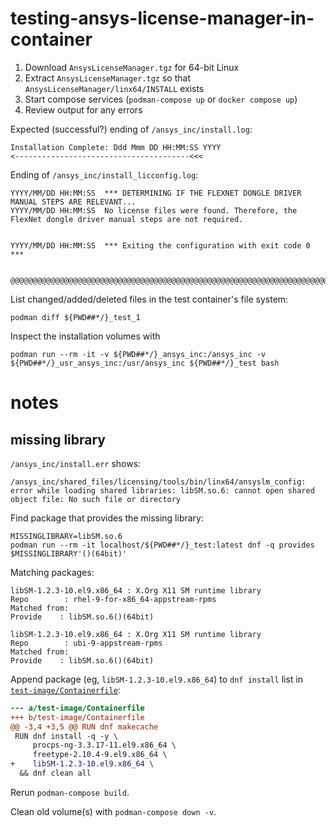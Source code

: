 # testing-ansys-license-manager-in-container

1. Download `AnsysLicenseManager.tgz` for 64-bit Linux
2. Extract `AnsysLicenseManager.tgz` so that `AnsysLicenseManager/linx64/INSTALL` exists
3. Start compose services (`podman-compose up` or `docker compose up`)
4. Review output for any errors

Expected (successful?) ending of `/ansys_inc/install.log`:

```
Installation Complete: Ddd Mmm DD HH:MM:SS YYYY
<---------------------------------------<<<
```

Ending of `/ansys_inc/install_licconfig.log`:

```
YYYY/MM/DD HH:MM:SS  *** DETERMINING IF THE FLEXNET DONGLE DRIVER MANUAL STEPS ARE RELEVANT...
YYYY/MM/DD HH:MM:SS  No license files were found. Therefore, the FlexNet dongle driver manual steps are not required.


YYYY/MM/DD HH:MM:SS  *** Exiting the configuration with exit code 0 ***


@@@@@@@@@@@@@@@@@@@@@@@@@@@@@@@@@@@@@@@@@@@@@@@@@@@@@@@@@@@@@@@@@@@@@@@@@@@@@@@@@@@@@@
```

List changed/added/deleted files in the test container's file system:

```shell
podman diff ${PWD##*/}_test_1
```

Inspect the installation volumes with 

```shell
podman run --rm -it -v ${PWD##*/}_ansys_inc:/ansys_inc -v ${PWD##*/}_usr_ansys_inc:/usr/ansys_inc ${PWD##*/}_test bash
```


# notes

## missing library

`/ansys_inc/install.err` shows:

```
/ansys_inc/shared_files/licensing/tools/bin/linx64/ansyslm_config: error while loading shared libraries: libSM.so.6: cannot open shared object file: No such file or directory
```

Find package that provides the missing library:

```shell
MISSINGLIBRARY=libSM.so.6
podman run --rm -it localhost/${PWD##*/}_test:latest dnf -q provides $MISSINGLIBRARY'()(64bit)'
```

Matching packages:

```
libSM-1.2.3-10.el9.x86_64 : X.Org X11 SM runtime library
Repo        : rhel-9-for-x86_64-appstream-rpms
Matched from:
Provide    : libSM.so.6()(64bit)

libSM-1.2.3-10.el9.x86_64 : X.Org X11 SM runtime library
Repo        : ubi-9-appstream-rpms
Matched from:
Provide    : libSM.so.6()(64bit)

```

Append package (eg, `libSM-1.2.3-10.el9.x86_64`) to `dnf install` list in [`test-image/Containerfile`](test-image/Containerfile):

```patch
--- a/test-image/Containerfile
+++ b/test-image/Containerfile
@@ -3,4 +3,5 @@ RUN dnf makecache
 RUN dnf install -q -y \
     procps-ng-3.3.17-11.el9.x86_64 \
     freetype-2.10.4-9.el9.x86_64 \
+    libSM-1.2.3-10.el9.x86_64 \
  && dnf clean all
```

Rerun `podman-compose build`.

Clean old volume(s) with `podman-compose down -v`.
